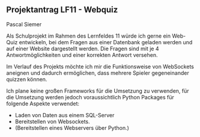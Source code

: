 ## Projektantrag LF11 - Webquiz
Pascal Siemer

Als Schulprojekt im Rahmen des Lernfeldes 11 würde ich gerne ein Web-Quiz entwickeln, bei dem Fragen aus einer Datenbank geladen werden und auf einer Website dargestellt werden. Die Fragen sind mit je 4 Antwortmöglichkeiten und einer korrekten Antwort versehen.

Im Verlauf des Projekts möchte ich mir die Funktionsweise von WebSockets aneignen und dadurch ermöglichen, dass mehrere Spieler gegeneinander quizzen können.


Ich plane keine großen Frameworks für die Umsetzung zu verwenden, für die Umsetzung werden jedoch voraussichtlich Python Packages für folgende Aspekte verwendet:
- Laden von Daten aus einem SQL-Server 
- Bereitstellen von Websockets.
- (Bereitstellen eines Webservers über Python.)
